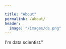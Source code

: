 ```yaml
---

title: "About"
permalink: /about/
header:
  image: "/images/ds.png"
---
```


I'm data scientist."	
